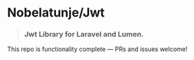 # Nobelatunje/Jwt

> ### Jwt Library for Laravel and Lumen.

This repo is functionality complete — PRs and issues welcome!
